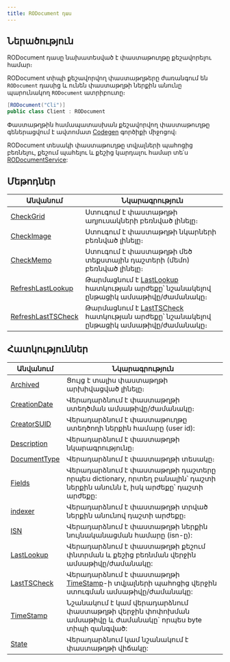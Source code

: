 ```yaml
---
title: RODocument դաս
---
```


## Ներածություն

RODocument դասը նախատեսված է փաստաթուղթը քեշավորելու համար։

RODocument տիպի քեշավորվող փաստաթղթերը ժառանգում են `RODocument` դասից և ունեն փաստաթղթի ներքին անունը պարունակող `RODocument` ատրիբուտը։

```c#
[RODocument("Cli")]
public class Client : RODocument
```

Փաստաթղթին համապատասխան քեշավորվող փաստաթուղթը գեներացվում է ավտոմատ [Codegen](../CodeGen/CodeGen.md) գործիքի միջոցով։

RODocument տեսակի փաստաթուղթը տվյալների պահոցից բեռնելու, քեշում պահելու և քեշից կարդալու համար տե՛ս [RODocumentService](../services/RODocumentService.md):

## Մեթոդներ

| Անվանում | Նկարագրություն |
|----------|----------------|
| [CheckGrid](RODocument/CheckGrid.md) | Ստուգում է փաստաթղթի աղյուսակների բեռնված լինելը։ |
| [CheckImage](RODocument/CheckImage.md) | Ստուգում է փաստաթղթի նկարների բեռնված լինելը։ |
| [CheckMemo](RODocument/CheckMemo.md) | Ստուգում է փաստաթղթի մեծ տեքստային դաշտերի (մեմո) բեռնված լինելը։ |
| [RefreshLastLookup](RODocument/RefreshLastLookup.md) | Թարմացնում է [LastLookup](RODocument/LastLookup.md) հատկության արժեքը՝ նշանակելով ընթացիկ ամսաթիվը/ժամանակը։ |
| [RefreshLastTSCheck](RODocument/RefreshLastTSCheck.md) | Թարմացնում է [LastTSCheck](RODocument/LastTSCheck.md) հատկության արժեքը՝ նշանակելով ընթացիկ ամսաթիվը/ժամանակը։ |

## Հատկություններ

| Անվանում | Նկարագրություն |
|----------|----------------|
| [Archived](RODocument/Archived.md) | Ցույց է տալիս փաստաթղթի արխիվացված լինելը։ |
| [CreationDate](RODocument/CreationDate.md) | Վերադարձնում է փաստաթղթի ստեղծման ամսաթիվը/ժամանակը։ |
| [CreatorSUID](RODocument/CreatorSUID.md) | Վերադարձնում է փաստաթուղթը ստեղծողի ներքին համարը (user id): |
| [Description](RODocument/Description.md) | Վերադարձնում է փաստաթղթի նկարագրությունը։ |
| [DocumentType](RODocument/DocumentType.md) | Վերադարձնում է փաստաթղթի տեսակը։ |
| [Fields](RODocument/Fields.md) | Վերադարձնում է փաստաթղթի դաշտերը որպես dictionary, որտեղ բանալին՝ դաշտի ներքին անունն է, իսկ արժեքը՝ դաշտի արժեքը: |
| [indexer](RODocument/indexer.md) | Վերադարձնում է փաստաթղթի տրված ներքին անունով դաշտի արժեքը։ |
| [ISN](RODocument/ISN.md) | Վերադարձնում է փաստաթղթի ներքին նույնականացման համարը (isn-ը): |
| [LastLookup](RODocument/LastLookup.md) | Վերադարձնում է փաստաթղթի քեշում փնտրման և քեշից բեռնման վերջին ամսաթիվը/ժամանակը: |
| [LastTSCheck](RODocument/LastTSCheck.md) | Վերադարձնում է փաստաթղթի [TimeStamp](RODocument/TimeStamp.md)-ի տվյալների պահոցից վերջին ստուգման ամսաթիվը/ժամանակը: |
| [TimeStamp](RODocument/TimeStamp.md) | Նշանակում է կամ վերադարձնում փաստաթղթի վերջին փոփոխման ամսաթիվը և ժամանակը` որպես byte տիպի զանգված: |
| [State](RODocument/State.md) | Վերադարձնում կամ նշանակում է փաստաթղթի վիճակը: |
